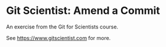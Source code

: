 # Git Scientist: Amend a Commit

An exercise from the Git for Scientists course.

See https://www.gitscientist.com for more.
